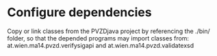 Configure dependencies
======================

Copy or link classes from the PVZDjava project by referencing the ./bin/ folder,
so that the depended programs may import classes from:
 at.wien.ma14.pvzd.verifysigapi and
 at.wien.ma14.pvzd.validatexsd
